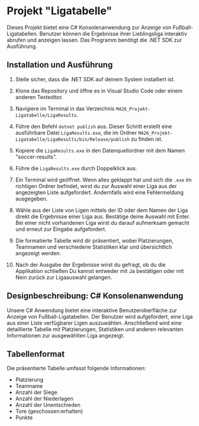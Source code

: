 # Projekt "Ligatabelle"

Dieses Projekt bietet eine C# Konsolenanwendung zur Anzeige von Fußball-Ligatabellen. Benutzer können die Ergebnisse ihrer Lieblingsliga interaktiv abrufen und anzeigen lassen. Das Programm benötigt die .NET SDK zur Ausführung.

## Installation und Ausführung

1. Stelle sicher, dass die .NET SDK auf deinem System installiert ist.
   
2. Klone das Repository und öffne es in Visual Studio Code oder einem anderen Texteditor.
   
3. Navigiere im Terminal in das Verzeichnis `M426_Projekt-Ligatabelle/LigaResults`.
   
4. Führe den Befehl `dotnet publish` aus. Dieser Schritt erstellt eine ausführbare Datei `LigaResults.exe`, die im Ordner `M426_Projekt-Ligatabelle/LigaResults/bin/Release/publish` zu finden ist.
   
5. Kopiere die `LigaResults.exe` in den Datenquellordner mit dem Namen "soccer-results".
   
6. Führe die `LigaResults.exe` durch Doppelklick aus.

7. Ein Terminal wird geöffnet. Wenn alles geklappt hat und sich die `.exe` im richtigen Ordner befindet, wirst du zur Auswahl einer Liga aus der angezeigten Liste aufgefordert. Andernfalls wird eine Fehlermeldung ausgegeben.

8. Wähle aus der Liste von Ligen mittels der ID oder dem Namen der Liga direkt die Ergebnisse einer Liga aus. Bestätige deine Auswahl mit Enter. Bei einer nicht vorhandenen Liga wirst du darauf aufmerksam gemacht und erneut zur Eingabe aufgefordert.

9. Die formatierte Tabelle wird dir präsentiert, wobei Platzierungen, Teamnamen und verschiedene Statistiken klar und übersichtlich angezeigt werden.

10. Nach der Ausgabe der Ergebnisse wirst du gefragt, ob du die Applikation schließen Du kannst entweder mit Ja bestätigen oder mit Nein zurück zur Ligaauswahl gelangen.

## Designbeschreibung: C# Konsolenanwendung

Unsere C# Anwendung bietet eine interaktive Benutzeroberfläche zur Anzeige von Fußball-Ligatabellen. Der Benutzer wird aufgefordert, eine Liga aus einer Liste verfügbarer Ligen auszuwählen. Anschließend wird eine detaillierte Tabelle mit Platzierungen, Statistiken und anderen relevanten Informationen zur ausgewählten Liga angezeigt.

## Tabellenformat

Die präsentierte Tabelle umfasst folgende Informationen:

- Platzierung
- Teamname
- Anzahl der Siege
- Anzahl der Niederlagen
- Anzahl der Unentschieden
- Tore (geschossen:erhalten)
- Punkte
